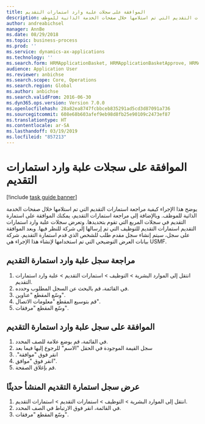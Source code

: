 ```yaml
---
title: الموافقة على سجلات علبة وارد استمارات التقديم
description: يوضح هذا الإجراء كيفية مراجعة استمارات التقديم التي تم استلامها خلال صفحات الخدمة الذاتية للموظف.
author: andreabichsel
manager: AnnBe
ms.date: 08/29/2018
ms.topic: business-process
ms.prod: ''
ms.service: dynamics-ax-applications
ms.technology: ''
ms.search.form: HRMApplicationBasket, HRMApplicationBasketApprove, HRMApplication
audience: Application User
ms.reviewer: anbichse
ms.search.scope: Core, Operations
ms.search.region: Global
ms.author: anbichse
ms.search.validFrom: 2016-06-30
ms.dyn365.ops.version: Version 7.0.0
ms.openlocfilehash: 28a82ea8747fcbbceb835291ad5cd3d87091a736
ms.sourcegitcommit: 608e68b603afef9eb98d8fb25e90109c2473ef87
ms.translationtype: HT
ms.contentlocale: ar-SA
ms.lasthandoff: 03/19/2019
ms.locfileid: "857213"
---
```

# <a name="approve-application-inbox-records"></a>الموافقة على سجلات علبة وارد استمارات التقديم

[!include [task guide banner](../../includes/task-guide-banner.md)]

يوضح هذا الإجراء كيفية مراجعة استمارات التقديم التي تم استلامها خلال صفحات الخدمة الذاتية للموظف. وبالإضافة إلى مراجعة استمارات التقديم، يمكنك الموافقة على استمارة التقديم في سجلات المربع التي تقوم بتحديدها. وتعرض سجلات علبة وارد استمارات التقديم استمارات التقديم للتوظيف التي تم إرسالها إلى شركة للنظر فيها. وبعد الموافقة على سجل، سيتم إنشاء سجل مقدم طلب للشخص الذي قدم استمارة التقديم. شركة بيانات العرض التوضيحي التي تم استخدامها لإنشاء هذا الإجراء هي USMF.


## <a name="review-application-inbox-record"></a>مراجعة سجل علبة وارد استمارة التقديم
1. انتقل إلى الموارد البشرية > التوظيف‬ > استمارات التقديم > علبة وارد استمارات التقديم‬‬.
2. في القائمة، قم بالبحث عن السجل المطلوب وحدده.
3. وسّع المقطع "عناوين".
4. ‏‫قم بتوسيع المقطع "معلومات الاتصال‬‬".
5. وسّع المقطع "مرفقات‬".

## <a name="approve-application-inbox-record"></a>الموافقة على سجل علبة وارد استمارة التقديم
1. في القائمة، قم بوضع علامة للصف المحدد.
2. سجل القيمة الموجودة في الحقل "الاسم" للرجوع إليها فيما بعد
3. انقر فوق "‏‫موافقة".
4. انقر فوق "موافق".
5. قم بإغلاق الصفحة.

## <a name="view-the-newly-created-application-record"></a>عرض سجل استمارة التقديم المنشأ حديثًا
1. انتقل إلى الموارد البشرية > التوظيف‬ > استمارات التقديم‬ > استمارات التقديم‬‬.
2. في القائمة، انقر فوق الارتباط في الصف المحدد.
3. وسّع المقطع "مرفقات‬".


